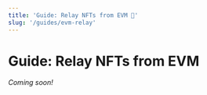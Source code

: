 ```yaml
---
title: 'Guide: Relay NFTs from EVM 🚧'
slug: '/guides/evm-relay'
---
```


# Guide: Relay NFTs from EVM

_Coming soon!_
